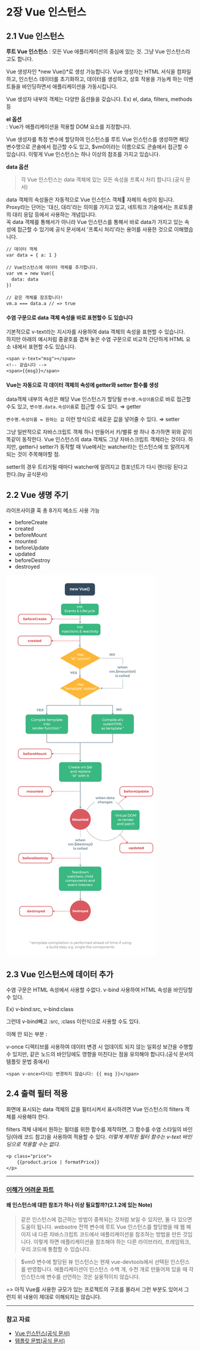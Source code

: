 2장 Vue 인스턴스
======

2.1 Vue 인스턴스
------

**루트 Vue 인스턴스** : 모든 Vue 애플리케이션의 중심에 있는 것. 그냥 Vue 인스턴스라고도 합니다.

Vue 생성자인 *new Vue()*로 생성 가능합니다.
Vue 생성자는 HTML 서식을 컴파일하고, 인스턴스 데이터를 초기화하고, 데이터를 생성하고, 상호 작용을 가능케 하는 이벤트들을 바인딩하면서 애플리케이션을 가동시킵니다.

Vue 생성자 내부의 객체는 다양한 옵션들을 갖습니다. 
Ex) el, data, filters, methods 등

**el 옵션**   
: Vue가 애플리케이션을 적용할 DOM 요소를 지정합니다.

Vue 생성자를 특정 변수에 할당하여 인스턴스를 루트 Vue 인스턴스를 생성하면 해당 변수명으로 콘솔에서 접근할 수도 있고, $vm0이라는 이름으로도 콘솔에서 접근할 수 있습니다. 이렇게 Vue 인스턴스는 하나 이상의 참조를 가지고 있습니다.

**data 옵션**   
> 각 Vue 인스턴스는 data 객체에 있는 모든 속성을 프록시 처리 합니다.(공식 문서)

data 객체의 속성들은 자동적으로 Vue 인스턴스 객체 자체의 속성이 됩니다. <br>Proxy라는 단어는 '대신, 대리'라는 의미를 가지고 있고, 네트워크 기술에서는 프로토콜의 대리 응답 등에서 사용하는 개념입니다. <br>꼭 data 객체를 통해서가 아니라 Vue 인스턴스를 통해서 바로 data가 가지고 있는 속성에 접근할 수 있기에 공식 문서에서 '프록시 처리'라는 용어를 사용한 것으로 이해했습니다.
```
// 데이터 객체
var data = { a: 1 }

// Vue인스턴스에 데이터 객체를 추가합니다.
var vm = new Vue({
  data: data
})

// 같은 객체를 참조합니다!
vm.a === data.a // => true
```

#### 수염 구문으로 data 객체 속성을 바로 표현할수 도 있습니다
기본적으로 v-text라는 지시자를 사용하여 data 객체의 속성을 표현할 수 있습니다. <br>하지만 아래의 예시처럼 중괄호를 겹쳐 놓은 수염 구문으로 비교적 간단하게 HTML 요소 내에서 표현할 수도 있습니다.
```
<span v-text="msg"></span>
<!-- 같습니다 -->
<span>{{msg}}</span>
```

#### Vue는 자동으로 각 데이터 객체의 속성에 getter와 setter 함수를 생성

data객체 내부의 속성은 해당 Vue 인스턴스가 할당될 `변수명.속성이름`으로 바로 접근할 수도 있고, `변수명.data.속성이름`로 접근할 수도 있다. ⇒ getter

`변수명.속성이름 = 원하는 값` 이런 방식으로 새로운 값을 넣어줄 수 있다. ⇒ setter

그냥 일반적으로 자바스크립트 객체 하나 만들어서 키/밸류 쌍 하나 추가하면 위와 같이 똑같이 동작한다. Vue 인스턴스의 data 객체도 그냥 자바스크립트 객체라는 것이다. 하지만, getter나 setter가 동작할 때 Vue에서는 watcher라는 인스턴스에 또 알려지게 되는 것이 주목해야할 점.

setter의 경우 트리거될 때마다 watcher에 알려지고 컴포넌트가 다시 렌더링 된다고 한다.(by 공식문서)


2.2 Vue 생명 주기
------

라이프사이클 훅 총 8가지 메소드 사용 가능

- beforeCreate
- created
- beforeMount
- mounted
- beforeUpdate
- updated
- beforeDestroy
- destroyed

![./lifecycle.png](./lifecycle.png)

## 2.3 Vue 인스턴스에 데이터 추가

수염 구문은 HTML 속성에서 사용할 수없다. v-bind 사용하여 HTML 속성을 바인딩할 수 있다. 

Ex) v-bind:src, v-bind:class

그런데 v-bind빼고 :src, :class 이런식으로 사용할 수도 있다.

이해 안 되는 부분 : 

v-once 디렉티브를 사용하여 데이터 변경 시 업데이트 되지 않는 일회성 보간을 수행할 수 있지만, 같은 노드의 바인딩에도 영향을 미친다는 점을 유의해야 합니다.(공식 문서의 템플릿 문법 중에서)

    <span v-once>다시는 변경하지 않습니다: {{ msg }}</span>


## 2.4 출력 필터 적용

화면에 표시되는 data 객체의 값을 필터시켜서 표시하려면 Vue 인스턴스의 filters 객체를 사용해야 한다. 

filters 객체 내에서 원하는 필터를 위한 함수를 제작하면, 그 함수를 수염 스타일의 바인딩(아래 코드 참고)을 사용하여 적용할 수 있다. *이렇게 제작된 필터 함수는 v-text 바인딩으로 적용할 수는 없다.*

    <p class="price">
        {{product.price | formatPrice}}
    </p>


---
### <u>이해가 어려운 파트</u>
#### 왜 인스턴스에 대한 참조가 하나 이상 필요할까?(2.1.2에 있는 Note)
> 같은 인스턴스에 접근하는 방법이 중복되는 것처럼 보일 수 있지만, 둘 다 있으면 도움이 됩니다.
> websotre 전역 변수에 루트 Vue 인스턴스를 할당했을 때 웹 페이지 내 다른 자바스크립트 코드에서 애플리케이션을 참조하는 방법을 만든 것입니다. 이렇게 하면 애플리케이션을 참조해야 하는 다른 라이브러리, 프레임워크, 우리 코드에 통합할 수 있습니다.


> $vm0 변수에 할당된 뷰 인스턴스는 현재 vue-devtools에서 선택된 인스턴스를 반영합니다. 애플리케이션이 인스턴스 수백 개, 수천 개로 만들어져 있을 때 각 인스턴스에 변수를 선언하는 것은 실용적이지 않습니다.

=> 아직 Vue를 사용한 규모가 있는 프로젝트의 구조를 몰라서 그런 부분도 있어서 그런지 위 내용이 제대로 이해되지는 않습니다.


---
### 참고 자료
- [Vue 인스턴스(공식 문서)](https://kr.vuejs.org/v2/guide/instance.html)
- [템플릿 문법(공식 문서)](https://kr.vuejs.org/v2/guide/syntax.html)
